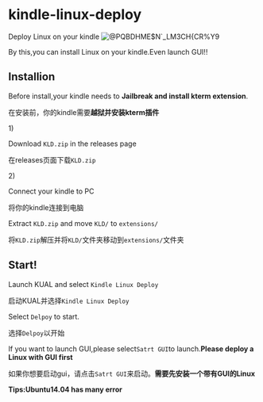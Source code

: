 # kindle-linux-deploy
Deploy Linux on your kindle
![@PQBDHME$N`_LM3CH{CR%Y9](https://user-images.githubusercontent.com/96647974/170999717-2d21b22b-1f13-41ed-a239-92e7953ba7d8.png)</p>
By this,you can install Linux on your kindle.Even launch GUI!!</p>
</p>
<h2>Installion</h2>
Before install,your kindle needs to <strong>Jailbreak and install kterm extension</strong>.</p>
在安装前，你的kindle需要<strong>越狱并安装kterm插件</strong></p></p>
1)</p>
Download <code>KLD.zip</code> in the releases page</p>
在releases页面下载<code>KLD.zip</code>
</p></p>
2)</p>
Connect your kindle to PC</p>
将你的kindle连接到电脑</p></p>
Extract <code>KLD.zip</code> and move <code>KLD/</code> to <code>extensions/</code></p>
将<code>KLD.zip</code>解压并将<code>KLD/</code>文件夹移动到<code>extensions/</code>文件夹</p></p>
</p><h2>Start!</h2></p>
Launch KUAL and select <code>Kindle Linux Deploy</code></p>
启动KUAL并选择<code>Kindle Linux Deploy</code></p></p>
Select <code>Delpoy</code> to start.</p>
选择<code>Delpoy</code>以开始</p></p>
If you want to launch GUI,please select<code>Satrt GUI</code>to launch.<strong>Please deploy a Linux with GUI first</strong></p>
如果你想要启动gui，请点击<code>Satrt GUI</code>来启动。<strong>需要先安装一个带有GUI的Linux</strong></p></p>

</p></p></p>
<strong>Tips:Ubuntu14.04 has many error</strong>
